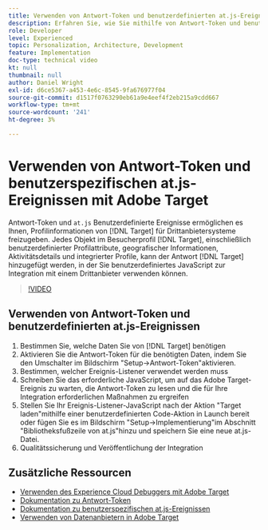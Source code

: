 ```yaml
---
title: Verwenden von Antwort-Token und benutzerdefinierten at.js-Ereignissen
description: Erfahren Sie, wie Sie mithilfe von Antwort-Token und benutzerspezifischen at.js-Ereignissen Profilinformationen aus Target für Drittanbietersysteme freigeben können.
role: Developer
level: Experienced
topic: Personalization, Architecture, Development
feature: Implementation
doc-type: technical video
kt: null
thumbnail: null
author: Daniel Wright
exl-id: d6ce5367-a453-4e6c-8545-9fa676977f04
source-git-commit: d1517f0763290eb61a9e4eef4f2eb215a9cdd667
workflow-type: tm+mt
source-wordcount: '241'
ht-degree: 3%

---
```


# Verwenden von Antwort-Token und benutzerspezifischen at.js-Ereignissen mit Adobe Target

Antwort-Token und `at.js` Benutzerdefinierte Ereignisse ermöglichen es Ihnen, Profilinformationen von [!DNL Target] für Drittanbietersysteme freizugeben. Jedes Objekt im Besucherprofil [!DNL Target], einschließlich benutzerdefinierter Profilattribute, geografischer Informationen, Aktivitätsdetails und integrierter Profile, kann der Antwort [!DNL Target] hinzugefügt werden, in der Sie benutzerdefiniertes JavaScript zur Integration mit einem Drittanbieter verwenden können.

>[!VIDEO](https://video.tv.adobe.com/v/23253/?quality=12)

## Verwenden von Antwort-Token und benutzerdefinierten at.js-Ereignissen

1. Bestimmen Sie, welche Daten Sie von [!DNL Target] benötigen
1. Aktivieren Sie die Antwort-Token für die benötigten Daten, indem Sie den Umschalter im Bildschirm &quot;Setup->Antwort-Token&quot;aktivieren.
1. Bestimmen, welcher Ereignis-Listener verwendet werden muss
1. Schreiben Sie das erforderliche JavaScript, um auf das Adobe Target-Ereignis zu warten, die Antwort-Token zu lesen und die für Ihre Integration erforderlichen Maßnahmen zu ergreifen
1. Stellen Sie Ihr Ereignis-Listener-JavaScript nach der Aktion &quot;Target laden&quot;mithilfe einer benutzerdefinierten Code-Aktion in Launch bereit oder fügen Sie es im Bildschirm &quot;Setup->Implementierung&quot;im Abschnitt &quot;Bibliotheksfußzeile von at.js&quot;hinzu und speichern Sie eine neue at.js-Datei.
1. Qualitätssicherung und Veröffentlichung der Integration

## Zusätzliche Ressourcen

* [Verwenden des Experience Cloud Debuggers mit Adobe Target](../troubleshooting/troubleshoot-with-the-experience-cloud-debugger.md)
* [Dokumentation zu Antwort-Token](https://experienceleague.adobe.com/docs/target/using/administer/response-tokens.html?lang=en)
* [Dokumentation zu benutzerspezifischen at.js-Ereignissen](https://experienceleague.adobe.com/docs/target/using/implement-target/client-side/at-js-implementation/functions-overview/atjs-custom-events.html?lang=en)
* [Verwenden von Datenanbietern in Adobe Target](use-data-providers-to-integrate-third-party-data.md)
